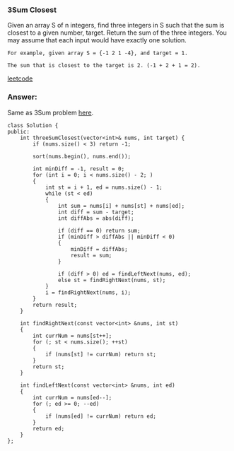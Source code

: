 ### 3Sum Closest

Given an array S of n integers, find three integers in S such that the sum is closest to a given number, target. Return the sum of the three integers. You may assume that each input would have exactly one solution.

    For example, given array S = {-1 2 1 -4}, and target = 1.

    The sum that is closest to the target is 2. (-1 + 2 + 1 = 2).

[leetcode](https://leetcode.com/problems/3sum-closest/description/)

### Answer:
Same as 3Sum problem [here](15_3Sum.md). 

	class Solution {
	public:
	    int threeSumClosest(vector<int>& nums, int target) {
	        if (nums.size() < 3) return -1;
	        
	        sort(nums.begin(), nums.end());
	        
	        int minDiff = -1, result = 0;
	        for (int i = 0; i < nums.size() - 2; )
	        {
	            int st = i + 1, ed = nums.size() - 1;
	            while (st < ed)
	            {
	                int sum = nums[i] + nums[st] + nums[ed];
	                int diff = sum - target;
	                int diffAbs = abs(diff);
	                
	                if (diff == 0) return sum;
	                if (minDiff > diffAbs || minDiff < 0)
	                {
	                    minDiff = diffAbs;
	                    result = sum;
	                }
	                
	                if (diff > 0) ed = findLeftNext(nums, ed);
	                else st = findRightNext(nums, st);
	            }
	            i = findRightNext(nums, i);
	        }
	        return result;
	    }
	    
	    int findRightNext(const vector<int> &nums, int st)
	    {
	        int currNum = nums[st++];
	        for (; st < nums.size(); ++st)
	        {
	            if (nums[st] != currNum) return st;
	        }
	        return st;
	    }
	    
	    int findLeftNext(const vector<int> &nums, int ed)
	    {
	        int currNum = nums[ed--];
	        for (; ed >= 0; --ed)
	        {
	            if (nums[ed] != currNum) return ed;
	        }
	        return ed;
	    }
	};